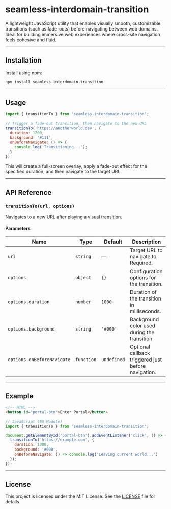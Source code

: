 # seamless-interdomain-transition

A lightweight JavaScript utility that enables visually smooth, customizable transitions (such as fade-outs) before navigating between web domains. Ideal for building immersive web experiences where cross-site navigation feels cohesive and fluid.

---

## Installation

Install using npm:

```bash
npm install seamless-interdomain-transition
```

---

## Usage

```js
import { transitionTo } from 'seamless-interdomain-transition';

// Trigger a fade-out transition, then navigate to the new URL
transitionTo('https://anotherworld.dev', {
  duration: 1200,
  background: '#111',
  onBeforeNavigate: () => {
    console.log('Transitioning...');
  }
});
```

This will create a full-screen overlay, apply a fade-out effect for the specified duration, and then navigate to the target URL.

---

## API Reference

### `transitionTo(url, options)`

Navigates to a new URL after playing a visual transition.

#### Parameters

| Name                      | Type       | Default   | Description                                                 |
|---------------------------|------------|-----------|-------------------------------------------------------------|
| `url`                     | `string`   | —         | Target URL to navigate to. Required.                        |
| `options`                 | `object`   | `{}`      | Configuration options for the transition.                   |
| `options.duration`        | `number`   | `1000`    | Duration of the transition in milliseconds.                |
| `options.background`      | `string`   | `'#000'`  | Background color used during the transition.               |
| `options.onBeforeNavigate`| `function` | `undefined` | Optional callback triggered just before navigation.       |

---

## Example

```html
<!-- HTML -->
<button id="portal-btn">Enter Portal</button>
```

```js
// JavaScript (ES Module)
import { transitionTo } from 'seamless-interdomain-transition';

document.getElementById('portal-btn').addEventListener('click', () => {
  transitionTo('https://example.com', {
    duration: 1000,
    background: '#000',
    onBeforeNavigate: () => console.log('Leaving current world...')
  });
});
```

---

## License

This project is licensed under the MIT License. See the [LICENSE](./LICENSE) file for details.
